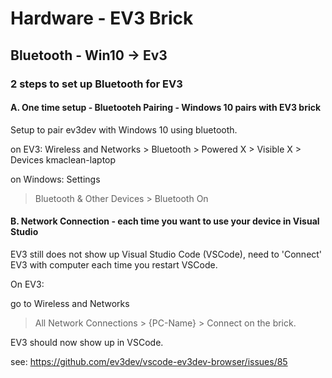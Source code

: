 # Hardware - EV3 Brick

## Bluetooth - Win10 -> Ev3

### 2 steps to set up Bluetooth for EV3

#### A. One time setup - Bluetooteh Pairing - Windows 10 pairs with EV3 brick

Setup to pair ev3dev with Windows 10 using bluetooth.

on EV3:
  Wireless and Networks
    > Bluetooth
         > Powered X
         > Visible  X
         > Devices kmaclean-laptop

on Windows: 
Settings
  > Bluetooth & Other Devices
     > Bluetooth On

#### B. Network Connection - each time you want to use your device in Visual Studio

EV3 still does not show up  Visual Studio Code (VSCode), need to 'Connect' EV3 with computer each time you restart VSCode.

On EV3:

go to Wireless and Networks 
  > All Network Connections 
    > {PC-Name} 
       > Connect on the brick.

EV3 should now show up in VSCode.

see: https://github.com/ev3dev/vscode-ev3dev-browser/issues/85
